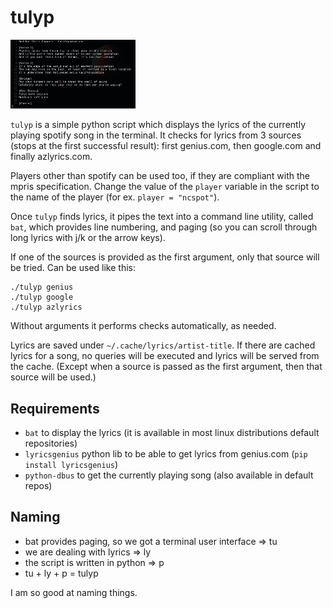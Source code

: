 # tulyp

<img src="./images/screenshot.png" width="200" />

`tulyp` is a simple python script which displays the lyrics of the currently playing spotify song in the terminal. It checks for lyrics from 3 sources (stops at the first successful result): first genius.com, then google.com and finally azlyrics.com.

Players other than spotify can be used too, if they are compliant with the mpris specification. Change the value of the `player` variable in the script to the name of the player (for ex. `player = "ncspot"`).

Once `tulyp` finds lyrics, it pipes the text into a command line utility, called `bat`, which provides line numbering, and paging (so you can scroll through long lyrics with j/k or the arrow keys).

If one of the sources is provided as the first argument, only that source will be tried. Can be used like this:
```
./tulyp genius
./tulyp google
./tulyp azlyrics
```

Without arguments it performs checks automatically, as needed.

Lyrics are saved under `~/.cache/lyrics/artist-title`. If there are cached lyrics for a song, no queries will be executed and lyrics will be served from the cache. (Except when a source is passed as the first argument, then that source will be used.)

## Requirements

* `bat` to display the lyrics (it is available in most linux distributions default repositories)
* `lyricsgenius` python lib to be able to get lyrics from genius.com (`pip install lyricsgenius`)
* `python-dbus` to get the currently playing song (also available in default repos)

## Naming

* bat provides paging, so we got a terminal user interface => tu
* we are dealing with lyrics => ly
* the script is written in python => p
* tu + ly + p = tulyp

I am so good at naming things.
